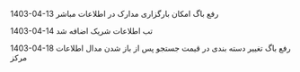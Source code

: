 1403-04-13
رفع باگ امکان بارگزاری مدارک در اطلاعات مباشر

1403-04-14
تب اطلاعات شریک اضافه شد

1403-04-18
رفع باگ تغییر دسته بندی در قیمت جستجو پس از باز شدن مدال اطلاعات مرکز